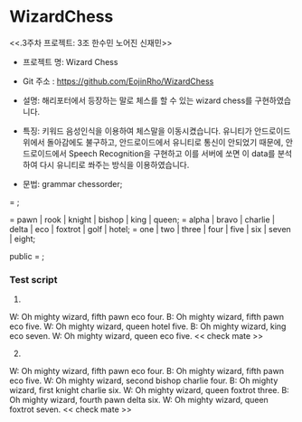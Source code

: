 # WizardChess

<<.3주차 프로젝트: 3조 한수민 노어진 신재민>>

* 프로젝트 명: Wizard Chess

* Git 주소 : https://github.com/EojinRho/WizardChess

* 설명: 해리포터에서 등장하는 말로 체스를 할 수 있는 wizard chess를 구현하였습니다.

* 특징: 키워드 음성인식을 이용하여 체스말을 이동시켰습니다. 유니티가 안드로이드 위에서 돌아감에도 불구하고, 안드로이드에서 유니티로 통신이 안되었기 때문에, 안드로이드에서 Speech Recognition을 구현하고 이를 서버에 쏘면 이 data를 분석하여 다시 유니티로 쏴주는 방식을 이용하였습니다.

* 문법: 
grammar chessorder;

<chess> = <pieces> <alpha> <numbers>;

<pieces> = pawn | rook | knight | bishop | king | queen;
<alpha> = alpha | bravo | charlie | delta | eco | foxtrot | golf | hotel;
<numbers> = one | two | three | four | five | six | seven | eight;

public <chessorder> = <chess>;


### Test script

1.
W: Oh mighty wizard, fifth pawn eco four.
B: Oh mighty wizard, fifth pawn eco five.
W: Oh mighty wizard, queen hotel five.
B: Oh mighty wizard, king eco seven.
W: Oh mighty wizard, queen eco five.
<< check mate >>

2.
W: Oh mighty wizard, fifth pawn eco four.
B: Oh mighty wizard, fifth pawn eco five.
W: Oh mighty wizard, second bishop charlie four.
B: Oh mighty wizard, first knight charlie six.
W: Oh mighty wizard, queen foxtrot three.
B: Oh mighty wizard, fourth pawn delta six.
W: Oh mighty wizard, queen foxtrot seven.
<< check mate >>
